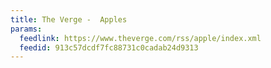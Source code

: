 ```yaml
---
title: The Verge -  Apples
params:
  feedlink: https://www.theverge.com/rss/apple/index.xml
  feedid: 913c57dcdf7fc88731c0cadab24d9313
---
```


